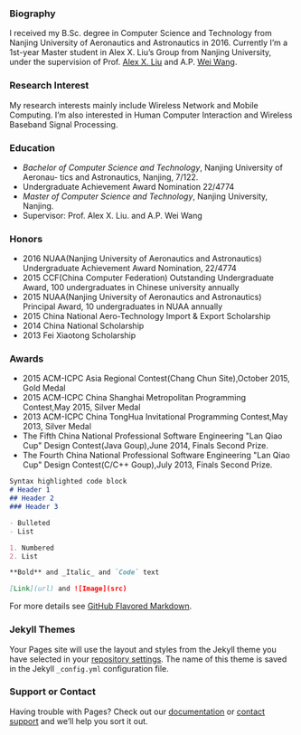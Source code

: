 ### Biography

I received my B.Sc. degree in Computer Science and Technology from Nanjing University of Aeronautics and Astronautics in 2016. Currently I’m a 1st-year Master student in Alex X. Liu’s Group from Nanjing University, under the supervision of Prof. [Alex X. Liu](http://www.cse.msu.edu/~alexliu/home.html) and A.P. [Wei Wang](http://cs.nju.edu.cn/ww/).

### Research Interest


My research interests mainly include Wireless Network and Mobile Computing. I’m also interested in Human Computer Interaction and Wireless Baseband Signal Processing.

### Education

- *Bachelor of Computer Science and Technology*, Nanjing University of Aeronau- tics and Astronautics, Nanjing, 7/122.
 - Undergraduate Achievement Award Nomination 22/4774
- *Master of Computer Science and Technology*, Nanjing University, Nanjing. 
 - Supervisor: Prof. Alex X. Liu. and A.P. Wei Wang

### Honors
- 2016 NUAA(Nanjing University of Aeronautics and Astronautics) Undergraduate Achievement Award Nomination, 22/4774
- 2015 CCF(China Computer Federation) Outstanding Undergraduate Award, 100 undergraduates in Chinese university annually
- 2015 NUAA(Nanjing University of Aeronautics and Astronautics) Principal Award, 10 undergraduates in NUAA annually
- 2015 China National Aero-Technology Import & Export Scholarship
- 2014 China National Scholarship
- 2013 Fei Xiaotong Scholarship

### Awards
- 2015 ACM-ICPC Asia Regional Contest(Chang Chun Site),October 2015, Gold Medal
- 2015 ACM-ICPC China Shanghai Metropolitan Programming Contest,May 2015, Silver Medal
- 2013 ACM-ICPC China TongHua Invitational Programming Contest,May 2013, Silver Medal
- The Fifth China National Professional Software Engineering "Lan Qiao Cup" Design Contest(Java Goup),June 2014, Finals Second Prize.
- The Fourth China National Professional Software Engineering "Lan Qiao Cup" Design Contest(C/C++ Goup),July 2013, Finals Second Prize.


```markdown
Syntax highlighted code block
# Header 1
## Header 2
### Header 3

- Bulleted
- List

1. Numbered
2. List

**Bold** and _Italic_ and `Code` text

[Link](url) and ![Image](src)
```

For more details see [GitHub Flavored Markdown](https://guides.github.com/features/mastering-markdown/).

### Jekyll Themes

Your Pages site will use the layout and styles from the Jekyll theme you have selected in your [repository settings](https://github.com/Samsonsjarkal/KeSun/settings). The name of this theme is saved in the Jekyll `_config.yml` configuration file.

### Support or Contact

Having trouble with Pages? Check out our [documentation](https://help.github.com/categories/github-pages-basics/) or [contact support](https://github.com/contact) and we’ll help you sort it out.
